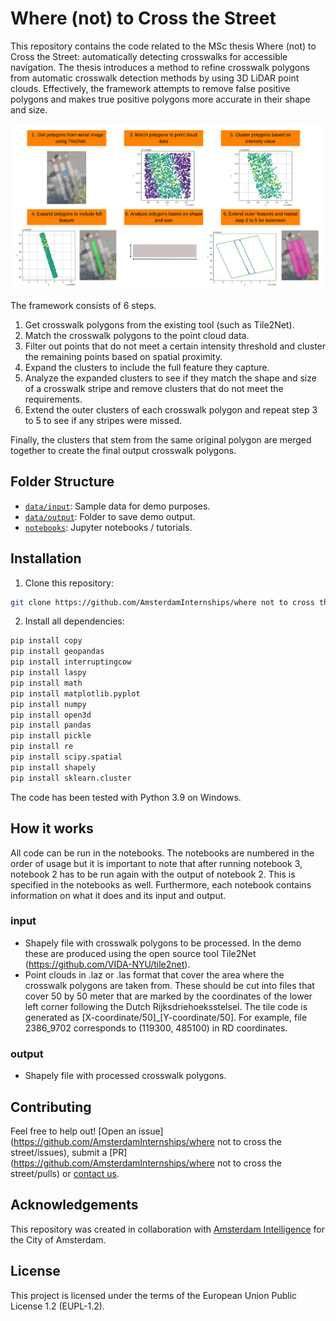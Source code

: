 # Where (not) to Cross the Street

This repository contains the code related to the MSc thesis Where (not) to Cross the Street: automatically detecting crosswalks for accessible navigation. The thesis introduces a method to refine crosswalk polygons from automatic crosswalk detection methods by using 3D LiDAR point clouds. Effectively, the framework attempts to remove false positive polygons and makes true positive polygons more accurate in their shape and size.

![flowchart](flowchart.png)

The framework consists of 6 steps.

1. Get crosswalk polygons from the existing tool (such as Tile2Net).
2. Match the crosswalk polygons to the point cloud data.
3. Filter out points that do not meet a certain intensity threshold and cluster the remaining points based on spatial proximity.
4. Expand the clusters to include the full feature they capture.
5. Analyze the expanded clusters to see if they match the shape and size of a crosswalk stripe and remove clusters that do not meet the requirements.
6. Extend the outer clusters of each crosswalk polygon and repeat step 3 to 5 to see if any stripes were missed. 

Finally, the clusters that stem from the same original polygon are merged together to create the final output crosswalk polygons.

## Folder Structure

* [`data/input`](./data/input): Sample data for demo purposes. 
* [`data/output`](./data/output): Folder to save demo output. 
* [`notebooks`](./notebooks): Jupyter notebooks / tutorials.

## Installation 

1) Clone this repository:



```bash
git clone https://github.com/AmsterdamInternships/where not to cross the street.git
```




2) Install all dependencies:
    


```bash
pip install copy
pip install geopandas
pip install interruptingcow
pip install laspy
pip install math
pip install matplotlib.pyplot
pip install numpy
pip install open3d
pip install pandas
pip install pickle
pip install re
pip install scipy.spatial
pip install shapely
pip install sklearn.cluster
```

The code has been tested with Python 3.9 on Windows. 

## How it works

All code can be run in the notebooks. The notebooks are numbered in the order of usage but it is important to note that after running notebook 3, notebook 2 has to be run again with the output of notebook 2. This is specified in the notebooks as well. Furthermore, each notebook contains information on what it does and its input and output.

### input
- Shapely file with crosswalk polygons to be processed. In the demo these are produced using the open source tool Tile2Net (https://github.com/VIDA-NYU/tile2net).
- Point clouds in .laz or .las format that cover the area where the crosswalk polygons are taken from. These should be cut into files that cover 50 by 50 meter that are marked by the coordinates of the lower left corner following the Dutch Rijksdriehoeksstelsel. The tile code is generated as [X-coordinate/50]_[Y-coordinate/50]. For example, file 2386_9702 corresponds to (119300, 485100) in RD coordinates.

### output
- Shapely file with processed crosswalk polygons.

## Contributing


Feel free to help out! [Open an issue](https://github.com/AmsterdamInternships/where not to cross the street/issues), submit a [PR](https://github.com/AmsterdamInternships/where not to cross the street/pulls)  or [contact us](https://amsterdamintelligence.com/contact/).


## Acknowledgements


This repository was created in collaboration with [Amsterdam Intelligence](https://amsterdamintelligence.com/) for the City of Amsterdam.


## License 

This project is licensed under the terms of the European Union Public License 1.2 (EUPL-1.2).

